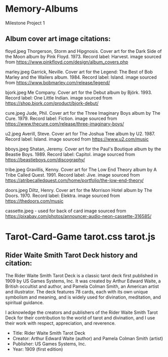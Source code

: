 # Memory-Albums
Milestone Project 1

## Album cover art image citations:

floyd.jpeg
Thorgerson, Storm and Hipgnosis. Cover art for the Dark Side of the Moon album by Pink Floyd. 1973. Record label: Harvest.
image sourced from https://www.pinkfloyd.com/design/album_covers.php

marley.jpeg
Garrick, Neville. Cover art for the Legend: The Best of Bob Marley and the Wailers album. 1984. Record label: Island.
image sourced from https://www.bobmarley.com/release/legend/

bjork.jpeg
Me Company. Cover art for the Debut album by Björk. 1993. Record label: One Little Indian.
image sourced from https://shop.bjork.com/product/bjork-debut/

cure.jpeg
Jude, Phil. Cover art for the Three Imaginary Boys album by The Cure. 1979. Record label: Fiction.
image sourced from https://www.thecure.com/release/three-imaginary-boys/

u2.jpeg
Averill, Steve. Cover art for The Joshua Tree album by U2. 1987. Record label: Island.
image sourced from https://www.u2.com/music

bboys.jpeg
Shatan, Jeremy. Cover art for the Paul's Boutique album by the Beastie Boys. 1989. Record label: Capitol.
image sourced from https://beastieboys.com/discography/

tribe.jpeg
Gravillis, Kenny. Cover art for The Low End Theory album by A Tribe Called Quest. 1991. Record label: Jive.
image sourced from https://atribecalledquest.com/home/portfolio/the-low-end-theory/

doors.jpeg
Diltz, Henry. Cover art for the Morrison Hotel album by The Doors. 1970. Record label: Elektra.
image sourced from https://thedoors.com/music

cassette.jpeg - used for back of card
image sourced from https://pixabay.com/photos/announcer-audio-neon-cassette-316585/


# Tarot-Card-Game tarot.css tarot.js
## Rider Waite Smith Tarot Deck history and citation:

The Rider Waite Smith Tarot Deck is a classic tarot deck first published in 1909 by US Games Systems, Inc. It was created by Arthur Edward Waite, a British occultist and author, and Pamela Colman Smith, an American artist and illustrator. The deck features 78 cards, each with its own unique symbolism and meaning, and is widely used for divination, meditation, and spiritual guidance.

I acknowledge the creators and publishers of the Rider Waite Smith Tarot Deck for their contribution to the world of tarot and divination, and I use their work with respect, appreciation, and reverence.

- Title: Rider Waite Smith Tarot Deck
- Creator: Arthur Edward Waite (author) and Pamela Colman Smith (artist)
- Publisher: US Games Systems, Inc.
- Year: 1909 (first edition)